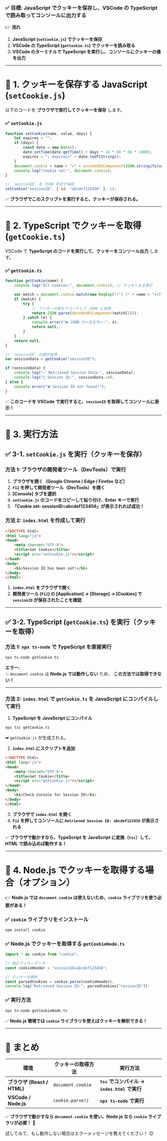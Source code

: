 ### **✅ 目標: JavaScript でクッキーを保存し、VSCode の TypeScript で読み取ってコンソールに出力する**
👉 **流れ**
1. **JavaScript (`setCookie.js`) でクッキーを保存**
2. **VSCode の TypeScript (`getCookie.ts`) でクッキーを読み取る**
3. **VSCode のターミナルで TypeScript を実行し、コンソールにクッキーの値を出力**

---

# **📌 1. クッキーを保存する JavaScript (`setCookie.js`)**
以下のコードを **ブラウザで実行してクッキーを保存** します。

### **✅ `setCookie.js`**
```javascript
function setCookie(name, value, days) {
    let expires = "";
    if (days) {
        const date = new Date();
        date.setTime(date.getTime() + days * 24 * 60 * 60 * 1000);
        expires = "; expires=" + date.toUTCString();
    }
    document.cookie = name + "=" + encodeURIComponent(JSON.stringify(value)) + "; path=/;" + expires;
    console.log("Cookie set:", document.cookie);
}

// `sessionID` を JSON 形式で保存
setCookie("sessionID", { id: "abcdef123456" }, 1);
```

✅ **ブラウザでこのスクリプトを実行すると、クッキーが保存される。**

---

# **📌 2. TypeScript でクッキーを取得 (`getCookie.ts`)**
VSCode で **TypeScript のコードを実行して、クッキーをコンソール出力** します。

### **✅ `getCookie.ts`**
```typescript
function getCookie(name) {
    console.log("All Cookies:", document.cookie); // クッキーを全表示

    var match = document.cookie.match(new RegExp("(^| )" + name + "=([^;]+)"));
    if (match) {
        try {
            // クッキーの値をデコードして JSON に変換
            return JSON.parse(decodeURIComponent(match[2]));
        } catch (e) {
            console.error("❌ JSON パースエラー:", e);
            return null;
        }
    }
    return null;
}

// `sessionID` の値を取得
var sessionData = getCookie("sessionID");

if (sessionData) {
    console.log("✅ Retrieved Session Data:", sessionData);
    console.log("🎯 Session ID:", sessionData.id);
} else {
    console.error("❌ Session ID not found!");
}

```

✅ **このコードを VSCode で実行すると、`sessionID` を取得してコンソールに表示！**

---

# **📌 3. 実行方法**
## **✅ 3-1. `setCookie.js` を実行（クッキーを保存）**
### **方法 1: ブラウザの開発者ツール（DevTools）で実行**
1. **ブラウザを開く（Google Chrome / Edge / Firefox など）**
2. **`F12` を押して開発者ツール（DevTools）を開く**
3. **[Console] タブを選択**
4. **`setCookie.js` のコードをコピーして貼り付け、Enter キーで実行**
5. **「Cookie set: sessionID=abcdef123456」が表示されれば成功！**

### **方法 2: `index.html` を作成して実行**
```html
<!DOCTYPE html>
<html lang="ja">
<head>
    <meta charset="UTF-8">
    <title>Set Cookie</title>
    <script src="setCookie.js"></script>
</head>
<body>
    <h1>Session ID has been set!</h1>
</body>
</html>
```
1. **`index.html` をブラウザで開く**
2. **開発者ツール (`F12`) の [Application] → [Storage] → [Cookies] で `sessionID` が保存されたことを確認**

---

## **✅ 3-2. TypeScript (`getCookie.ts`) を実行（クッキーを取得）**
### **方法 1: `npx ts-node` で TypeScript を直接実行**
```sh
npx ts-node getCookie.ts
```
**エラー:**  
💥 `document.cookie` は **Node.js では動作しない** ため、 **この方法では取得できない！**

---

### **方法 2: `index.html` で `getCookie.ts` を JavaScript にコンパイルして実行**
1. **TypeScript を JavaScript にコンパイル**
```sh
npx tsc getCookie.ts
```
➡ `getCookie.js` が生成される。

2. **`index.html` にスクリプトを追加**
```html
<!DOCTYPE html>
<html lang="ja">
<head>
    <meta charset="UTF-8">
    <title>Get Cookie</title>
    <script src="getCookie.js"></script>
</head>
<body>
    <h1>Check Console for Session ID</h1>
</body>
</html>
```

3. **ブラウザで `index.html` を開く**
4. **`F12` を押してコンソールに `Retrieved Session ID: abcdef123456` が表示される**

✅ **ブラウザで動かすなら、TypeScript を JavaScript に変換（`tsc`）して、HTML で読み込めば動作する！**

---

# **📌 4. Node.js でクッキーを取得する場合（オプション）**
👉 **Node.js では `document.cookie` は使えないため、`cookie` ライブラリを使う必要がある！**

### **✅ `cookie` ライブラリをインストール**
```sh
npm install cookie
```

### **✅ Node.js でクッキーを取得する `getCookieNode.ts`**
```typescript
import * as cookie from "cookie";

// 仮のクッキーデータ
const cookieHeader = "sessionID=abcdef123456";

// クッキーを解析
const parsedCookies = cookie.parse(cookieHeader);
console.log("Retrieved Session ID:", parsedCookies["sessionID"]);
```

### **✅ 実行方法**
```sh
npx ts-node getCookieNode.ts
```
✅ **Node.js 環境では `cookie` ライブラリを使えばクッキーを解析できる！**

---

# **🎯 まとめ**
| 環境 | クッキーの取得方法 | 実行方法 |
|------|----------------|---------------------|
| **ブラウザ (React / HTML)** | `document.cookie` | **`tsc` でコンパイル → `index.html` で実行** |
| **VSCode / Node.js** | `cookie.parse()` | **`npx ts-node` で実行** |

✅ **ブラウザで動かすなら `document.cookie` を使い、Node.js なら `cookie` ライブラリが必要！** 🚀

試してみて、もし動作しない場合はエラーメッセージを教えてください！ 😊